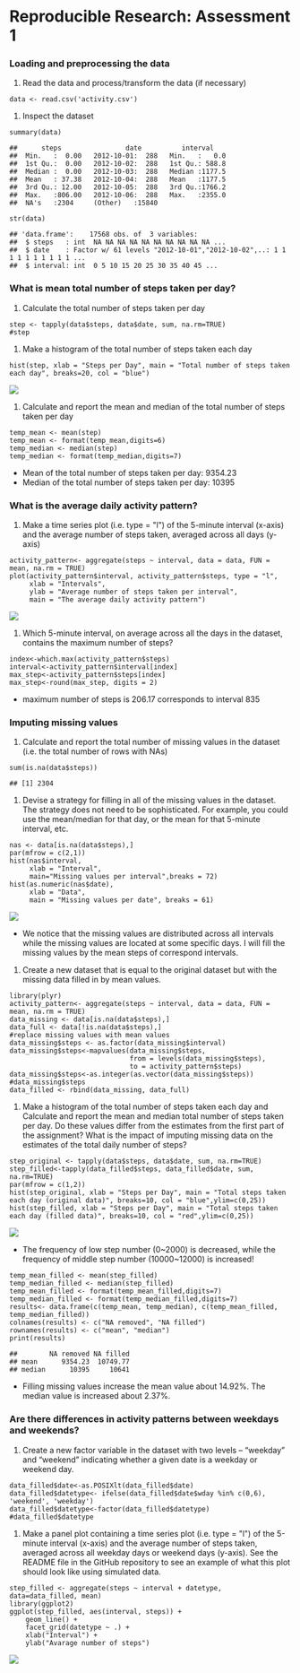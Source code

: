 Reproducible Research: Assessment 1
===================================

### Loading and preprocessing the data

1.  Read the data and process/transform the data (if necessary)

<!-- -->

    data <- read.csv('activity.csv')

1.  Inspect the dataset

<!-- -->

    summary(data)

    ##      steps                date          interval     
    ##  Min.   :  0.00   2012-10-01:  288   Min.   :   0.0  
    ##  1st Qu.:  0.00   2012-10-02:  288   1st Qu.: 588.8  
    ##  Median :  0.00   2012-10-03:  288   Median :1177.5  
    ##  Mean   : 37.38   2012-10-04:  288   Mean   :1177.5  
    ##  3rd Qu.: 12.00   2012-10-05:  288   3rd Qu.:1766.2  
    ##  Max.   :806.00   2012-10-06:  288   Max.   :2355.0  
    ##  NA's   :2304     (Other)   :15840

    str(data)

    ## 'data.frame':    17568 obs. of  3 variables:
    ##  $ steps   : int  NA NA NA NA NA NA NA NA NA NA ...
    ##  $ date    : Factor w/ 61 levels "2012-10-01","2012-10-02",..: 1 1 1 1 1 1 1 1 1 1 ...
    ##  $ interval: int  0 5 10 15 20 25 30 35 40 45 ...

### What is mean total number of steps taken per day?

1.  Calculate the total number of steps taken per day

<!-- -->

    step <- tapply(data$steps, data$date, sum, na.rm=TRUE)
    #step

1.  Make a histogram of the total number of steps taken each day

<!-- -->

    hist(step, xlab = "Steps per Day", main = "Total number of steps taken each day", breaks=20, col = "blue")

![](PA1_template_files/figure-markdown_strict/unnamed-chunk-5-1.png)

1.  Calculate and report the mean and median of the total number of
    steps taken per day

<!-- -->

    temp_mean <- mean(step)
    temp_mean <- format(temp_mean,digits=6)
    temp_median <- median(step)
    temp_median <- format(temp_median,digits=7)

-   Mean of the total number of steps taken per day: 9354.23
-   Median of the total number of steps taken per day: 10395

### What is the average daily activity pattern?

1.  Make a time series plot (i.e. type = "l") of the 5-minute interval
    (x-axis) and the average number of steps taken, averaged across all
    days (y-axis)

<!-- -->

    activity_pattern<- aggregate(steps ~ interval, data = data, FUN = mean, na.rm = TRUE)
    plot(activity_pattern$interval, activity_pattern$steps, type = "l",
         xlab = "Intervals", 
         ylab = "Average number of steps taken per interval", 
         main = "The average daily activity pattern")

![](PA1_template_files/figure-markdown_strict/unnamed-chunk-7-1.png)

1.  Which 5-minute interval, on average across all the days in the
    dataset, contains the maximum number of steps?

<!-- -->

    index<-which.max(activity_pattern$steps)
    interval<-activity_pattern$interval[index]
    max_step<-activity_pattern$steps[index]
    max_step<-round(max_step, digits = 2)

-   maximum number of steps is 206.17 corresponds to interval 835

### Imputing missing values

1.  Calculate and report the total number of missing values in the
    dataset (i.e. the total number of rows with NAs)

<!-- -->

    sum(is.na(data$steps))

    ## [1] 2304

1.  Devise a strategy for filling in all of the missing values in the
    dataset. The strategy does not need to be sophisticated. For
    example, you could use the mean/median for that day, or the mean for
    that 5-minute interval, etc.

<!-- -->

    nas <- data[is.na(data$steps),]
    par(mfrow = c(2,1))
    hist(nas$interval, 
         xlab = "Interval",
         main="Missing values per interval",breaks = 72)
    hist(as.numeric(nas$date), 
         xlab = "Data",
         main = "Missing values per date", breaks = 61)

![](PA1_template_files/figure-markdown_strict/unnamed-chunk-10-1.png)

-   We notice that the missing values are distributed across all
    intervals while the missing values are located at some specific
    days. I will fill the missing values by the mean steps of correspond
    intervals.

1.  Create a new dataset that is equal to the original dataset but with
    the missing data filled in by mean values.

<!-- -->

    library(plyr)
    activity_pattern<- aggregate(steps ~ interval, data = data, FUN = mean, na.rm = TRUE)
    data_missing <- data[is.na(data$steps),]
    data_full <- data[!is.na(data$steps),]
    #replace missing values with mean values
    data_missing$steps <- as.factor(data_missing$interval)
    data_missing$steps<-mapvalues(data_missing$steps,
                                  from = levels(data_missing$steps), 
                                  to = activity_pattern$steps)
    data_missing$steps<-as.integer(as.vector(data_missing$steps))
    #data_missing$steps
    data_filled <- rbind(data_missing, data_full)

1.  Make a histogram of the total number of steps taken each day and
    Calculate and report the mean and median total number of steps taken
    per day. Do these values differ from the estimates from the first
    part of the assignment? What is the impact of imputing missing data
    on the estimates of the total daily number of steps?

<!-- -->

    step_original <- tapply(data$steps, data$date, sum, na.rm=TRUE)
    step_filled<-tapply(data_filled$steps, data_filled$date, sum, na.rm=TRUE)
    par(mfrow = c(1,2))
    hist(step_original, xlab = "Steps per Day", main = "Total steps taken each day (original data)", breaks=10, col = "blue",ylim=c(0,25))
    hist(step_filled, xlab = "Steps per Day", main = "Total steps taken each day (filled data)", breaks=10, col = "red",ylim=c(0,25))

![](PA1_template_files/figure-markdown_strict/unnamed-chunk-12-1.png)

-   The frequency of low step number (0~2000) is decreased, while the
    frequency of middle step number (10000~12000) is increased!

<!-- -->

    temp_mean_filled <- mean(step_filled)
    temp_median_filled <- median(step_filled)
    temp_mean_filled <- format(temp_mean_filled,digits=7)
    temp_median_filled <- format(temp_median_filled,digits=7)
    results<- data.frame(c(temp_mean, temp_median), c(temp_mean_filled, temp_median_filled))
    colnames(results) <- c("NA removed", "NA filled")
    rownames(results) <- c("mean", "median")
    print(results)

    ##        NA removed NA filled
    ## mean      9354.23  10749.77
    ## median      10395     10641

-   Filling missing values increase the mean value about 14.92%. The
    median value is increased about 2.37%.

### Are there differences in activity patterns between weekdays and weekends?

1.  Create a new factor variable in the dataset with two levels –
    “weekday” and “weekend” indicating whether a given date is a weekday
    or weekend day.

<!-- -->

    data_filled$date<-as.POSIXlt(data_filled$date)
    data_filled$datetype<- ifelse(data_filled$date$wday %in% c(0,6), 'weekend', 'weekday')
    data_filled$datetype<-factor(data_filled$datetype)
    #data_filled$datetype

1.  Make a panel plot containing a time series plot (i.e. type = "l") of
    the 5-minute interval (x-axis) and the average number of steps
    taken, averaged across all weekday days or weekend days (y-axis).
    See the README file in the GitHub repository to see an example of
    what this plot should look like using simulated data.

<!-- -->

    step_filled <- aggregate(steps ~ interval + datetype, data=data_filled, mean)
    library(ggplot2)
    ggplot(step_filled, aes(interval, steps)) + 
        geom_line() + 
        facet_grid(datetype ~ .) +
        xlab("Interval") + 
        ylab("Avarage number of steps")

![](PA1_template_files/figure-markdown_strict/unnamed-chunk-15-1.png)
